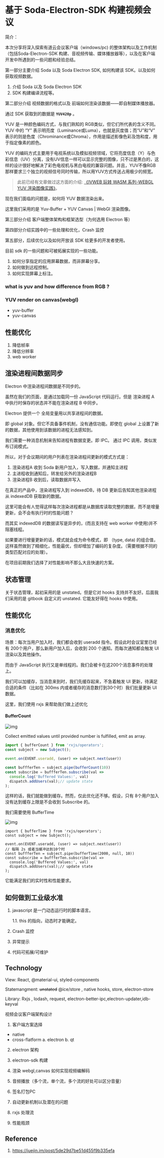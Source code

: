 # 基于 Soda-Electron-SDK 构建视频会议




简介：

本次分享将深入探索有道云会议客户端（windows/pc) 的整体架构以及工作机制（包括Soda-Electron-SDK 构建、音视频传输、媒体播放器等），以及在客户端开发中所遇到的一些问题和经验总结。



第一部分主要介绍 Soda 以及 Soda Electron SDK, 如何构建该 SDK。以及如何获取视频数据。

1. 介绍 Soda 以及 Soda Electron SDK
2. SDK 构建编译流程等。

第二部分介绍 视频数据的格式以及 前端如何渲染该数据——即自制媒体播放器。





通过 SDK 获取到的数据是 **`YUV420p`** 。

YUV 是一种颜色编码方式，与我们熟知的 RGB类似，但它们所代表的含义不同。YUV 中的 “Y” 表示明亮度（Luminance或Luma），也就是灰度值；而“U”和“V” 表示的则是色度（Chrominance或Chroma），作用是描述影像色彩及饱和度，用于指定像素的颜色。

YUV 的编码方式主要用于电视系统以及模拟视频领域，它将亮度信息（Y）与色彩信息（UV）分离，没有UV信息一样可以显示完整的图像，只不过是黑白的，这样的设计很好地解决了彩色电视机与黑白电视的兼容问题。并且，YUV不像RGB那样要求三个独立的视频信号同时传输，所以用YUV方式传送占用极少的频宽。

> 此前已经有文章做过这方面的介绍: [《IVWEB 玩转 WASM 系列-WEBGL YUV 渲染图像实践》](https://juejin.im/post/5de29d7be51d455f9b335efa)。



现在我们面临的问题是，如何将 YUV 数据渲染出来。

这里我们采用的是 Yuv-Buffer + YUV Canvas | WebGl 渲染图像。



第三部分介绍 客户端整体架构和框架选型（为何选用 Electron 等）



第四部分介绍实践中的一些处理和优化，Crash 监控



第五部分，后续优化以及如何开放该 SDK 给更多的开发者使用。

目前 sdk 的一些问题和可被拓展实现的一些功能。

1. 如何分享指定的应用屏幕数据，而非屏幕分享。
2. 如何做到远程控制。
3. 如何实现屏幕上标注。





###  what is yuv and how difference from RGB ?




### YUV render on canvas(webgl)
- yuv-buffer
- yuv-canvas

## 性能优化
1. 降低帧率
2. 降低分辨率
3. web worker


## 渲染进程间数据同步

Electron 中渲染进程间数据是不同步的。

虽然在我们的页面，是通过加载同一份 JavaScript 代码运行。但是 渲染进程 A 中执行时保存的状态并不能在渲染进程 B 中同步。

Electron 提供一个 全局变量用以共享进程间的数据。

即 global 对象。但它不具备事件机制，没有通信功能。即使在 global 上设置了新的数据，其他使用到该数据的进程无法感知到。

我们需要一种消息机制来告知进程有数据变更。即 IPC。
通过 IPC 调用，类似发布订阅模式。

所以，对于会议期间的用户列表在渲染进程间更新的模式方式是：

1. 渲染进程A 收到 Soda 新用户加入，写入数据，并通知主进程
2. 主进程收到通知后，转发给另外的渲染进程B
3. 渲染进程B 收到后，读取数据并写入

在真正的产品中，渲染进程写入到 indexedDB，待 DB 更新后告知其他渲染进程从 indexedDB 获取新的数据。

这里可能会有人觉得这样每次渲染进程都是从数据库读取完整的数据，而不是增量更新，会不会有执行时的性能问题？

而其实 indexedDB 的数据读写是异步的，(而且支持在 web worker 中使用)并不阻塞线程。

如果要进行增量更新的话，模式就会成为命令模式，即 （type, data) 的组合值，这样虽然做到了精细化，性能最优，但却增加了编码的复杂度。（需要根据不同的类型匹配对应的处理）。

在项目前期我们选择了对性能影响不那么大且快速的方案。

## 状态管理

关于状态管理，起初采用的是 unstated。但是它对 hooks 支持并不友好。后面我们采用的是 gitbook 自定义的 unstated. 它能友好得在 hooks 中使用。



## 性能优化

### 消息优化

场景：每次当用户加入时，我们都会收到 useradd 指令。假设此时会议室里已经有 200个用户，那么新用户加入后，会收到 200 个通知。而每次通知都会触发 UI 渲染以及其他操作。

而由于 JavaScript 执行又是单线程的。我们会被卡在这200个消息事件的处理上。



我们可以加缓存，当消息来到时，我们先缓存起来，不急着触发 UI 更新，待满足合适的条件（比如在 300ms 内或者缓存的消息数打到30个时）我们批量更新 UI 数据。



这里，我们使用 rxjs 来帮助我们做上述优化



#### BufferCount 

![img](https://cn.rx.js.org/img/bufferCount.png)

Collect emitted values until provided number is fulfilled, emit as array. 



```javascript
import { bufferCount } from 'rxjs/operators';
const subject = new Subject();

event.on(EVENT.useradd, (user) => subject.next(user))

const buffferTen = subject.pipe(bufferCount(10))
const subscribe = buffferTen.subscribe(val =>
  console.log('Buffered Values:', val)
  dispatch.addUsers(val);// update state
);
```

这样的话，我们就能做到缓存。然而，仅此优化还不够。假设，只有 8个用户加入没有达到缓存上限是不会收到 Subscribe 的。



我们需要使用 BufferTime

![img](https://cn.rx.js.org/img/bufferTime.png)

```
import { bufferTime } from 'rxjs/operators';
const subject = new Subject();

event.on(EVENT.useradd, (user) => subject.next(user))
// 每隔 2s 或者当缓冲达到10个时
const buffferTen = subject.pipe(bufferTime(2000, null, 10))
const subscribe = buffferTen.subscribe(val =>
  console.log('Buffered Values:', val)
  dispatch.addUsers(val);// update state
);
```

它能满足我们的实时性和性能要求。

## 如何做到工业级水准

1. javascript 是一门动态运行时的脚本语言。

   1.1.  this 的指向，动态时才能确定。

2. Crash 监控

3. 异常提示

4. 代码可拓展/可维护

## Technology

View: React,  @material-ui, styled-components

Statemangment: <del>unstated</del>  @ice/store , native hooks, store, electron-store

Library: Rxjs , lodash, request, electron-better-ipc,electron-updater,idb-keyval





视频会议客户端架构设计


1. 客户端方案选择
- native
- cross-flatform 
	a. electron
	b. qt

2. electron 架构

3. electron-sdk 构建

4. 渲染 webgl,canvas 如何实现视频编解码

5. 音频播放（多个流，单个流，多个流的好处可以区分音量）

6. 签名打包PC

7. 自动更新机制以及潜在的问题

8. rxjs 处理流

9. 性能瓶颈


## Reference

1. https://juejin.im/post/5de29d7be51d455f9b335efa